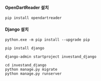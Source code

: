 
#### OpenDartReader 설치

```shell
pip install opendartreader
```

#### Django 설치
```shell
python.exe -m pip install --upgrade pip

pip install django

django-admin startproject investand_django

cd investand_django
python manage.py migrate
python manage.py runserver 
```